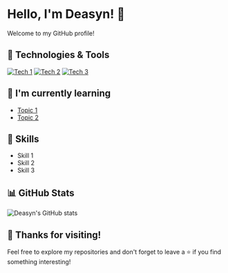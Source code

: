 # Hello, I'm Deasyn! 👋

Welcome to my GitHub profile!

## 🔧 Technologies & Tools

[![Tech 1](https://img.shields.io/badge/Tech1-Tool1-success?style=for-the-badge)](https://example.com)
[![Tech 2](https://img.shields.io/badge/Tech2-Tool2-blue?style=for-the-badge)](https://example.com)
[![Tech 3](https://img.shields.io/badge/Tech3-Tool3-orange?style=for-the-badge)](https://example.com)

## 🌱 I'm currently learning

- [Topic 1](#)
- [Topic 2](#)

## 💼 Skills

- Skill 1
- Skill 2
- Skill 3

## 📊 GitHub Stats

![Deasyn's GitHub stats](https://github-readme-stats.vercel.app/api?username=D3asyn&show_icons=true&theme=dracula)

## 🎉 Thanks for visiting!

Feel free to explore my repositories and don't forget to leave a ⭐️ if you find something interesting!
